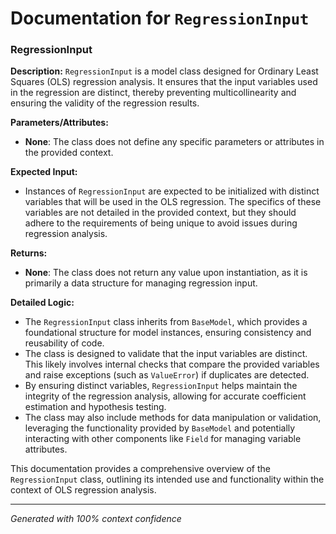 # Documentation for `RegressionInput`

### RegressionInput

**Description:**
`RegressionInput` is a model class designed for Ordinary Least Squares (OLS) regression analysis. It ensures that the input variables used in the regression are distinct, thereby preventing multicollinearity and ensuring the validity of the regression results.

**Parameters/Attributes:**
- **None**: The class does not define any specific parameters or attributes in the provided context.

**Expected Input:**
- Instances of `RegressionInput` are expected to be initialized with distinct variables that will be used in the OLS regression. The specifics of these variables are not detailed in the provided context, but they should adhere to the requirements of being unique to avoid issues during regression analysis.

**Returns:**
- **None**: The class does not return any value upon instantiation, as it is primarily a data structure for managing regression input.

**Detailed Logic:**
- The `RegressionInput` class inherits from `BaseModel`, which provides a foundational structure for model instances, ensuring consistency and reusability of code.
- The class is designed to validate that the input variables are distinct. This likely involves internal checks that compare the provided variables and raise exceptions (such as `ValueError`) if duplicates are detected.
- By ensuring distinct variables, `RegressionInput` helps maintain the integrity of the regression analysis, allowing for accurate coefficient estimation and hypothesis testing.
- The class may also include methods for data manipulation or validation, leveraging the functionality provided by `BaseModel` and potentially interacting with other components like `Field` for managing variable attributes. 

This documentation provides a comprehensive overview of the `RegressionInput` class, outlining its intended use and functionality within the context of OLS regression analysis.

---
*Generated with 100% context confidence*
